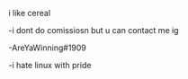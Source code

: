 i like cereal

-i dont do comissiosn but u can contact me ig

-AreYaWinning#1909

-i hate linux with pride
